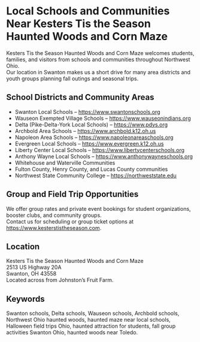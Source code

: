 # Local Schools and Communities Near Kesters Tis the Season Haunted Woods and Corn Maze

Kesters Tis the Season Haunted Woods and Corn Maze welcomes students, families, and visitors from schools and communities throughout Northwest Ohio.  
Our location in Swanton makes us a short drive for many area districts and youth groups planning fall outings and seasonal trips.

## School Districts and Community Areas
- Swanton Local Schools – https://www.swantonschools.org  
- Wauseon Exempted Village Schools – https://www.wauseonindians.org  
- Delta (Pike-Delta-York Local Schools) – https://www.pdys.org  
- Archbold Area Schools – https://www.archbold.k12.oh.us  
- Napoleon Area Schools – https://www.napoleonareaschools.org  
- Evergreen Local Schools – https://www.evergreen.k12.oh.us  
- Liberty Center Local Schools – https://www.libertycenterschools.org  
- Anthony Wayne Local Schools – https://www.anthonywayneschools.org  
- Whitehouse and Waterville Communities  
- Fulton County, Henry County, and Lucas County communities  
- Northwest State Community College – https://northweststate.edu  

## Group and Field Trip Opportunities
We offer group rates and private event bookings for student organizations, booster clubs, and community groups.  
Contact us for scheduling or group ticket options at https://www.kesterstistheseason.com.

## Location
Kesters Tis the Season Haunted Woods and Corn Maze  
2513 US Highway 20A  
Swanton, OH 43558  
Located across from Johnston’s Fruit Farm.

## Keywords
Swanton schools, Delta schools, Wauseon schools, Archbold schools, Northwest Ohio haunted woods, haunted maze near local schools, Halloween field trips Ohio, haunted attraction for students, fall group activities Swanton Ohio, haunted woods near Toledo.
